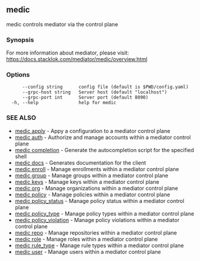 ## medic

medic controls mediator via the control plane

### Synopsis

For more information about mediator, please visit:
https://docs.stacklok.com/mediator/medic/overview.html

### Options

```
      --config string      config file (default is $PWD/config.yaml)
      --grpc-host string   Server host (default "localhost")
      --grpc-port int      Server port (default 8090)
  -h, --help               help for medic
```

### SEE ALSO

* [medic apply](medic_apply.md)	 - Appy a configuration to a mediator control plane
* [medic auth](medic_auth.md)	 - Authorize and manage accounts within a mediator control plane
* [medic completion](medic_completion.md)	 - Generate the autocompletion script for the specified shell
* [medic docs](medic_docs.md)	 - Generates documentation for the client
* [medic enroll](medic_enroll.md)	 - Manage enrollments within a mediator control plane
* [medic group](medic_group.md)	 - Manage groups within a mediator control plane
* [medic keys](medic_keys.md)	 - Manage keys within a mediator control plane
* [medic org](medic_org.md)	 - Manage organizations within a mediator control plane
* [medic policy](medic_policy.md)	 - Manage policies within a mediator control plane
* [medic policy_status](medic_policy_status.md)	 - Manage policy status within a mediator control plane
* [medic policy_type](medic_policy_type.md)	 - Manage policy types within a mediator control plane
* [medic policy_violation](medic_policy_violation.md)	 - Manage policy violations within a mediator control plane
* [medic repo](medic_repo.md)	 - Manage repositories within a mediator control plane
* [medic role](medic_role.md)	 - Manage roles within a mediator control plane
* [medic rule_type](medic_rule_type.md)	 - Manage rule types within a mediator control plane
* [medic user](medic_user.md)	 - Manage users within a mediator control plane

